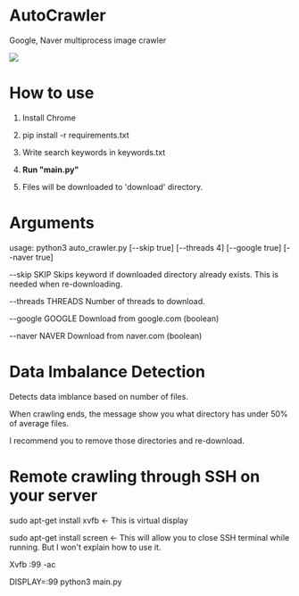 # AutoCrawler
Google, Naver multiprocess image crawler

![](img/animation.gif)

# How to use

1. Install Chrome

2. pip install -r requirements.txt

3. Write search keywords in keywords.txt

4. **Run "main.py"**

5. Files will be downloaded to 'download' directory.


# Arguments
usage: python3 auto_crawler.py [--skip true] [--threads 4] [--google true] [--naver true]

--skip SKIP        Skips keyword if downloaded directory already exists. This is needed when re-downloading.

--threads THREADS  Number of threads to download.

--google GOOGLE    Download from google.com (boolean)

--naver NAVER      Download from naver.com (boolean)


# Data Imbalance Detection

Detects data imblance based on number of files.

When crawling ends, the message show you what directory has under 50% of average files.

I recommend you to remove those directories and re-download.


# Remote crawling through SSH on your server

sudo apt-get install xvfb <- This is virtual display

sudo apt-get install screen <- This will allow you to close SSH terminal while running. But I won't explain how to use it.

Xvfb :99 -ac

DISPLAY=:99 python3 main.py
